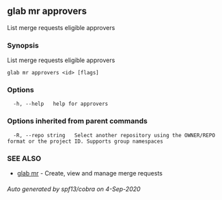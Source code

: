 ## glab mr approvers

List merge requests eligible approvers

### Synopsis

List merge requests eligible approvers

```
glab mr approvers <id> [flags]
```

### Options

```
  -h, --help   help for approvers
```

### Options inherited from parent commands

```
  -R, --repo string   Select another repository using the OWNER/REPO format or the project ID. Supports group namespaces
```

### SEE ALSO

* [glab mr](glab_mr.md)	 - Create, view and manage merge requests

###### Auto generated by spf13/cobra on 4-Sep-2020
